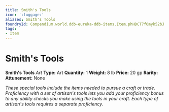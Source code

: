 ```yaml
---
title: Smith's Tools
icon: ':luggage:'
aliases: Smith's Tools
foundryId: Compendium.world.ddb-eureka-ddb-items.Item.phHDCT7f0myk52bJ
tags:
- Item
---
```


# Smith's Tools

**Smith's Tools**
_Art_
**Type:** Art
**Quantity:** 1
**Weight:** 8 lb
**Price:** 20 gp
**Rarity:** 
**Attunement:** None

*These special tools include the items needed to pursue a craft or trade. Proficiency with a set of artisan's tools lets you add your proficiency bonus to any ability checks you make using the tools in your craft. Each type of artisan's tools requires a separate proficiency.*